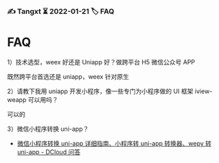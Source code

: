 ### ✍️ Tangxt ⏳ 2022-01-21 🏷️ FAQ

# FAQ

1）技术选型，weex 好还是 Uniapp 好？做跨平台 H5 微信公众号 APP

既然跨平台首选还是 uniapp，weex 针对原生

2）请教下我用 uniapp 开发小程序，像一些专门为小程序做的 UI 框架 iview-weapp 可以用吗？

可以的

3）微信小程序转换 uni-app？

- [微信小程序转换 uni-app 详细指南、小程序转 uni-app 转换器、wepy 转 uni-app - DCloud 问答](https://ask.dcloud.net.cn/article/35786)